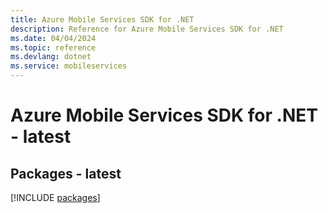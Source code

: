 ```yaml
---
title: Azure Mobile Services SDK for .NET
description: Reference for Azure Mobile Services SDK for .NET
ms.date: 04/04/2024
ms.topic: reference
ms.devlang: dotnet
ms.service: mobileservices
---
```

# Azure Mobile Services SDK for .NET - latest
## Packages - latest
[!INCLUDE [packages](mobile-services-index.md)]